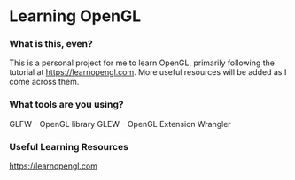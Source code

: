 # Learning OpenGL

### What is this, even?
This is a personal project for me to learn OpenGL, primarily following the tutorial at https://learnopengl.com. More useful resources will be added as I come across them.

### What tools are you using?
GLFW - OpenGL library
GLEW - OpenGL Extension Wrangler

### Useful Learning Resources
https://learnopengl.com
